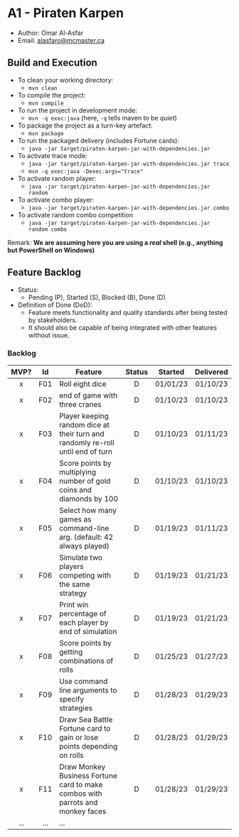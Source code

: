 # A1 - Piraten Karpen

  * Author: Omar Al-Asfar
  * Email: alasfaro@mcmaster.ca

## Build and Execution

  * To clean your working directory:
    * `mvn clean`
  * To compile the project:
    * `mvn compile`
  * To run the project in development mode:
    * `mvn -q exec:java` (here, `-q` tells maven to be _quiet_)
  * To package the project as a turn-key artefact:
    * `mvn package`
  * To run the packaged delivery (includes Fortune cards):
    * `java -jar target/piraten-karpen-jar-with-dependencies.jar` 
  * To activate trace mode:
    * `java -jar target/piraten-karpen-jar-with-dependencies.jar trace`
    * `mvn -q exec:java -Dexec.args="trace"`
  * To activate random player:
    * `java -jar target/piraten-karpen-jar-with-dependencies.jar random`
  * To activate combo player:
    * `java -jar target/piraten-karpen-jar-with-dependencies.jar combo`
  * To activate random combo competition
    * `java -jar target/piraten-karpen-jar-with-dependencies.jar random combo`

Remark: **We are assuming here you are using a _real_ shell (e.g., anything but PowerShell on Windows)**

## Feature Backlog

 * Status: 
   * Pending (P), Started (S), Blocked (B), Done (D)
 * Definition of Done (DoD):
   * Feature meets functionality and quality standards after being tested by stakeholders. 
   * It should also be capable of being integrated with other features without issue.

### Backlog 

| MVP? | Id  | Feature  | Status  |  Started  | Delivered |
| :-:  |:-:  |---       | :-:     | :-:       | :-:       |
| x   | F01 | Roll eight dice |  D | 01/01/23 | 01/10/23 |
| x   | F02 | end of game with three cranes | D | 01/10/23 | 01/10/23 |
| x   | F03 | Player keeping random dice at their turn and randomly re-roll until end of turn | D | 01/10/23 | 01/11/23 |
| x   | F04 | Score points by multiplying number of gold coins and diamonds by 100 | D | 01/10/23 | 01/10/23 |
| x   | F05 | Select how many games as command-line arg. (default: 42 always played)  |  D  |  01/19/23 | 01/11/23 |
| x   | F06 | Simulate two players competing with the same strategy | D | 01/19/23 | 01/21/23 |
| x   | F07 | Print win percentage of each player by end of simulation | D | 01/19/23 | 01/21/23 |
| x   | F08 | Score points by getting combinations of rolls | D | 01/25/23 | 01/27/23 |
| x   | F09 | Use command line arguments to specify strategies | D | 01/28/23 | 01/29/23 |
| x   | F10 | Draw Sea Battle Fortune card to gain or lose points depending on rolls | D | 01/28/23 | 01/29/23 |
| x   | F11 | Draw Monkey Business Fortune card to make combos with parrots and monkey faces | D | 01/28/23 | 01/29/23 |
| ... | ... | ... |

